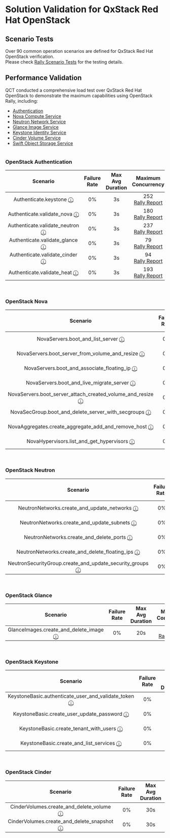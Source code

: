 # Solution Validation for QxStack Red Hat OpenStack

## Scenario Tests

Over 90 common operation scenarios are defined for QxStack Red Hat OpenStack verification.<br>
Please check [Rally Scenario Tests](https://qct-qxstack.github.io/QxStack_RedHat_OpenStack/v1.0/Validation/Rally/scenario.html) for the testing details.
<br>

## Performance Validation

QCT conducted a comprehensive load test over QxStack Red Hat OpenStack to demonstrate the maximum capabilities using OpenStack Rally, including:

+ [Authentication](#Authentication)
+ [Nova Compute Service](#Nova)
+ [Neutron Network Service](#Neutron)
+ [Glance Image Service](#Glance)
+ [Keystone Identity Service](#Keystone)
+ [Cinder Volume Service](#Cinder)
+ [Swift Object Storage Service](#Swift)
<br><br>

<a name="Authentication"></a>
### OpenStack Authentication

| Scenario | Failure<br>Rate | Max Avg<br>Duration| Maximum<br>Concurrency |
|:--------:|:---------------:|:------------------:|:----------------------:|
| Authenticate.keystone [ⓘ](http://rally.readthedocs.io/en/latest/plugins/plugin_reference.html#authenticate-keystone-scenario) | 0% | 3s | 252<br>[Rally Report](https://qct-qxstack.github.io/QxStack_RedHat_OpenStack/v1.0/Validation/Rally/authentication/keystone#/Authenticate.keystone) |
| Authenticate.validate\_nova [ⓘ](http://rally.readthedocs.io/en/latest/plugins/plugin_reference.html#authenticate-validate-nova-scenario) | 0% | 3s | 180<br>[Rally Report](https://qct-qxstack.github.io/QxStack_RedHat_OpenStack/v1.0/Validation/Rally/authentication/nova#/Authenticate.validate_nova) |
| Authenticate.validate\_neutron [ⓘ](http://rally.readthedocs.io/en/latest/plugins/plugin_reference.html#authenticate-validate-neutron-scenario) | 0% | 3s | 237<br>[Rally Report](https://qct-qxstack.github.io/QxStack_RedHat_OpenStack/v1.0/Validation/Rally/authentication/neutron#/Authenticate.validate_neutron) |
| Authenticate.validate\_glance [ⓘ](http://rally.readthedocs.io/en/latest/plugins/plugin_reference.html#authenticate-validate-glance-scenario) | 0% | 3s | 79<br>[Rally Report](https://qct-qxstack.github.io/QxStack_RedHat_OpenStack/v1.0/Validation/Rally/authentication/glance#/Authenticate.validate_glance) |
| Authenticate.validate\_cinder [ⓘ](http://rally.readthedocs.io/en/latest/plugins/plugin_reference.html#authenticate-validate-cinder-scenario) | 0% | 3s | 94<br>[Rally Report](https://qct-qxstack.github.io/QxStack_RedHat_OpenStack/v1.0/Validation/Rally/authentication/cinder#/Authenticate.validate_cinder) |
| Authenticate.validate\_heat [ⓘ](http://rally.readthedocs.io/en/latest/plugins/plugin_reference.html#authenticate-validate-heat-scenario) | 0% | 3s | 193<br>[Rally Report](https://qct-qxstack.github.io/QxStack_RedHat_OpenStack/v1.0/Validation/Rally/authentication/heat#/Authenticate.validate_heat) |

<br>

<a name="Nova"></a>
### OpenStack Nova

| Scenario | Failure<br>Rate | Max Avg<br>Duration| Maximum<br>Concurrency |
|:--------:|:---------------:|:------------------:|:----------------------:|
| NovaServers.boot\_and\_list\_server [ⓘ](http://rally.readthedocs.io/en/latest/plugins/plugin_reference.html#novaservers-boot-and-list-server-scenario) | 0% | 60s | 125<br>[Rally Report](https://qct-qxstack.github.io/QxStack_RedHat_OpenStack/v1.0/Validation/Rally/nova/boot-and-list-server#/NovaServers.boot_and_list_server) |
| NovaServers.boot\_server\_from\_volume\_and\_resize [ⓘ](http://rally.readthedocs.io/en/latest/plugins/plugin_reference.html#novaservers-boot-server-from-volume-and-resize-scenario) | 0% | 90s | 53<br>[Rally Report](https://qct-qxstack.github.io/QxStack_RedHat_OpenStack/v1.0/Validation/Rally/nova/boot-server-from-volume-and-resize#/NovaServers.boot_server_from_volume_and_resize) |
| NovaServers.boot\_and\_associate\_floating\_ip [ⓘ](http://rally.readthedocs.io/en/latest/plugins/plugin_reference.html#novaservers-boot-and-associate-floating-ip-scenario) | 0% | 45s | 100<br>[Rally Report](https://qct-qxstack.github.io/QxStack_RedHat_OpenStack/v1.0/Validation/Rally/nova/boot-and-associate-floating-ip#/NovaServers.boot_and_associate_floating_ip) |
| NovaServers.boot\_and\_live\_migrate\_server [ⓘ](http://rally.readthedocs.io/en/latest/plugins/plugin_reference.html#novaservers-boot-and-live-migrate-server-scenario) | 0% | 45s | 46<br>[Rally Report](https://qct-qxstack.github.io/QxStack_RedHat_OpenStack/v1.0/Validation/Rally/nova/boot-and-live-migrate-server#/NovaServers.boot_and_live_migrate_server) |
| NovaServers.boot\_server\_attach\_created\_volume\_and\_resize [ⓘ](http://rally.readthedocs.io/en/latest/plugins/plugin_reference.html#novaservers-boot-server-attach-created-volume-and-resize-scenario) | 0% | 180s | 209<br>[Rally Report](https://qct-qxstack.github.io/QxStack_RedHat_OpenStack/v1.0/Validation/Rally/nova/boot-server-attach-created-volume-and-resize#/NovaServers.boot_server_attach_created_volume_and_resize) |
| NovaSecGroup.boot\_and\_delete\_server\_with\_secgroups [ⓘ](http://rally.readthedocs.io/en/latest/plugins/plugin_reference.html#novasecgroup-boot-and-delete-server-with-secgroups-scenario) | 0% | 30s | 107<br>[Rally Report](https://qct-qxstack.github.io/QxStack_RedHat_OpenStack/v1.0/Validation/Rally/nova/boot-and-delete-server-with-secgroups#/NovaSecGroup.boot_and_delete_server_with_secgroups) |
| NovaAggregates.create\_aggregate\_add\_and\_remove\_host [ⓘ](http://rally.readthedocs.io/en/latest/plugins/plugin_reference.html#novaaggregates-create-aggregate-add-and-remove-host-scenario) | 0% | 3s | 184<br>[Rally Report](https://qct-qxstack.github.io/QxStack_RedHat_OpenStack/v1.0/Validation/Rally/nova/create-aggregate-add-and-remove-host#/NovaAggregates.create_aggregate_add_and_remove_host) |
| NovaHypervisors.list\_and\_get\_hypervisors [ⓘ](http://rally.readthedocs.io/en/latest/plugins/plugin_reference.html#novahypervisors-list-and-get-hypervisors-scenario) | 0% | 3s | 273<br>[Rally Report](https://qct-qxstack.github.io/QxStack_RedHat_OpenStack/v1.0/Validation/Rally/nova/list-and-get-hypervisors#/NovaHypervisors.list_and_get_hypervisors) |

<br>

<a name="Neutron"></a>
### OpenStack Neutron

| Scenario | Failure<br>Rate | Max Avg<br>Duration| Maximum<br>Concurrency |
|:--------:|:---------------:|:------------------:|:----------------------:|
| NeutronNetworks.create\_and\_update\_networks [ⓘ](http://rally.readthedocs.io/en/latest/plugins/plugin_reference.html#neutronnetworks-create-and-update-networks-scenario) | 0% | 3s | 74<br>[Rally Report](https://qct-qxstack.github.io/QxStack_RedHat_OpenStack/v1.0/Validation/Rally/neutron/create-and-update-networks#/NeutronNetworks.create_and_update_networks) |
| NeutronNetworks.create\_and\_update\_subnets [ⓘ](http://rally.readthedocs.io/en/latest/plugins/plugin_reference.html#neutronnetworks-create-and-update-subnets-scenario) | 0% | 20s | 292<br>[Rally Report](https://qct-qxstack.github.io/QxStack_RedHat_OpenStack/v1.0/Validation/Rally/neutron/create-and-update-subnets#/NeutronNetworks.create_and_update_subnets) |
| NeutronNetworks.create\_and\_delete\_ports [ⓘ](http://rally.readthedocs.io/en/latest/plugins/plugin_reference.html#neutronnetworks-create-and-delete-ports-scenario) | 0% | 60s | 79<br>[Rally Report](https://qct-qxstack.github.io/QxStack_RedHat_OpenStack/v1.0/Validation/Rally/neutron/create-and-delete-ports#/NeutronNetworks.create_and_delete_ports) |
| NeutronNetworks.create\_and\_delete\_floating\_ips [ⓘ](http://rally.readthedocs.io/en/latest/plugins/plugin_reference.html#neutronnetworks-create-and-delete-floating-ips-scenario) | 0% | 10s | 19<br>[Rally Report](https://qct-qxstack.github.io/QxStack_RedHat_OpenStack/v1.0/Validation/Rally/neutron/create-and-delete-floating-ips#/NeutronNetworks.create_and_delete_floating_ips) |
| NeutronSecurityGroup.create\_and\_update\_security\_groups [ⓘ](http://rally.readthedocs.io/en/latest/plugins/plugin_reference.html#neutronsecuritygroup-create-and-update-security-groups-scenario) | 0% | 3s | 177<br>[Rally Report](https://qct-qxstack.github.io/QxStack_RedHat_OpenStack/v1.0/Validation/Rally/neutron/create-and-update-security-groups#/NeutronSecurityGroup.create_and_update_security_groups) |

<br>

<a name="Glance"></a>
### OpenStack Glance

| Scenario | Failure<br>Rate | Max Avg<br>Duration| Maximum<br>Concurrency |
|:--------:|:---------------:|:------------------:|:----------------------:|
| GlanceImages.create\_and\_delete\_image [ⓘ](http://rally.readthedocs.io/en/latest/plugins/plugin_reference.html#glanceimages-create-and-delete-image-scenario) | 0% | 20s | 300<br>[Rally Report](https://qct-qxstack.github.io/QxStack_RedHat_OpenStack/v1.0/Validation/Rally/glance/create-and-delete-image#/GlanceImages.create_and_delete_image) |

<br>

<a name="Keystone"></a>
### OpenStack Keystone

| Scenario | Failure<br>Rate | Max Avg<br>Duration| Maximum<br>Concurrency |
|:--------:|:---------------:|:------------------:|:----------------------:|
| KeystoneBasic.authenticate\_user\_and\_validate\_token [ⓘ](http://rally.readthedocs.io/en/latest/plugins/plugin_reference.html#keystonebasic-authenticate-user-and-validate-token-scenario) | 0% | 3s | 80<br>[Rally Report](https://qct-qxstack.github.io/QxStack_RedHat_OpenStack/v1.0/Validation/Rally/keystone/authenticate-user-and-validate-token#/KeystoneBasic.authenticate_user_and_validate_token) |
| KeystoneBasic.create\_user\_update\_password [ⓘ](http://rally.readthedocs.io/en/latest/plugins/plugin_reference.html#keystonebasic-create-user-update-password-scenario) | 0% | 10s | 100<br>[Rally Report](https://qct-qxstack.github.io/QxStack_RedHat_OpenStack/v1.0/Validation/Rally/keystone/create-user-update-password#/KeystoneBasic.create_user_update_password) |
| KeystoneBasic.create\_tenant\_with\_users [ⓘ](http://rally.readthedocs.io/en/latest/plugins/plugin_reference.html#keystonebasic-create-tenant-with-users-scenario) | 0% | 20s | 26<br>[Rally Report](https://qct-qxstack.github.io/QxStack_RedHat_OpenStack/v1.0/Validation/Rally/keystone/create-tenant-with-users#/KeystoneBasic.create_tenant_with_users) |
| KeystoneBasic.create\_and\_list\_services [ⓘ](http://rally.readthedocs.io/en/latest/plugins/plugin_reference.html#keystonebasic-create-and-list-services-scenario) | 0% | 3s | 109<br>[Rally Report](https://qct-qxstack.github.io/QxStack_RedHat_OpenStack/v1.0/Validation/Rally/keystone/create-and-list-services#/KeystoneBasic.create_and_list_services) |

<br>

<a name="Cinder"></a>
### OpenStack Cinder

| Scenario | Failure<br>Rate | Max Avg<br>Duration| Maximum<br>Concurrency |
|:--------:|:---------------:|:------------------:|:----------------------:|
| CinderVolumes.create\_and\_delete\_volume [ⓘ](http://rally.readthedocs.io/en/latest/plugins/plugin_reference.html#cindervolumes-create-and-delete-volume-scenario) | 0% | 30s | 52<br>[Rally Report](https://qct-qxstack.github.io/QxStack_RedHat_OpenStack/v1.0/Validation/Rally/cinder/create-and-delete-volume#/CinderVolumes.create_and_delete_volume) |
| CinderVolumes.create\_and\_delete\_snapshot [ⓘ](http://rally.readthedocs.io/en/latest/plugins/plugin_reference.html#cindervolumes-create-and-delete-snapshot-scenario) | 0% | 30s | 8<br>[Rally Report](https://qct-qxstack.github.io/QxStack_RedHat_OpenStack/v1.0/Validation/Rally/cinder/create-and-delete-snapshot#/CinderVolumes.create_and_delete_snapshot) |

